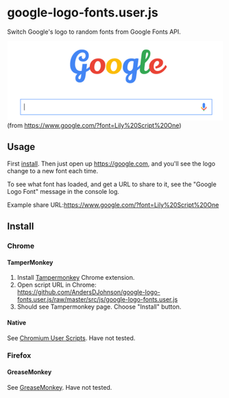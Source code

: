 # google-logo-fonts.user.js
Switch Google's logo to random fonts from Google Fonts API.

![image](image.png)
(from https://www.google.com/?font=Lily%20Script%20One)

## Usage

First [install](#install). Then just open up https://google.com, and you'll see the logo change to a new font each time.

To see what font has loaded, and get a URL to share to it, see the "Google Logo Font" message in the console log.

Example share URL:https://www.google.com/?font=Lily%20Script%20One

## Install

### Chrome

#### TamperMonkey
1. Install [Tampermonkey] Chrome extension.
2. Open script URL in Chrome: https://github.com/AndersDJohnson/google-logo-fonts.user.js/raw/master/src/js/google-logo-fonts.user.js
3. Should see Tampermonkey page. Choose "Install" button.

#### Native

See [Chromium User Scripts]. Have not tested.

### Firefox

#### GreaseMonkey

See [GreaseMonkey]. Have not tested.


[Tampermonkey]: https://chrome.google.com/webstore/detail/tampermonkey/dhdgffkkebhmkfjojejmpbldmpobfkfo?hl=en
[Chromium User Scripts]: http://www.chromium.org/developers/design-documents/user-scripts
[GreaseMonkey]: http://www.greasespot.net/
